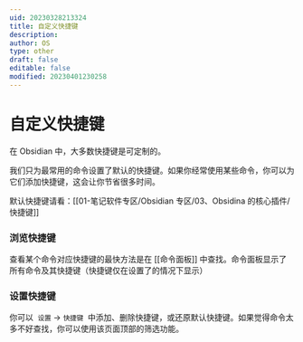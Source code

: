 ```yaml
---
uid: 20230328213324
title: 自定义快捷键
description: 
author: OS
type: other
draft: false
editable: false
modified: 20230401230258
---
```


# 自定义快捷键

在 Obsidian 中，大多数快捷键是可定制的。

我们只为最常用的命令设置了默认的快捷键。如果你经常使用某些命令，你可以为它们添加快捷键，这会让你节省很多时间。

默认快捷键请看：[[01-笔记软件专区/Obsidian 专区/03、Obsidina 的核心插件/快捷键]]

### 浏览快捷键

查看某个命令对应快捷键的最快方法是在 [[命令面板]] 中查找。命令面板显示了所有命令及其快捷键（快捷键仅在设置了的情况下显示）

### 设置快捷键

你可以  `设置` -> `快捷键`  中添加、删除快捷键，或还原默认快捷键。如果觉得命令太多不好查找，你可以使用该页面顶部的筛选功能。

